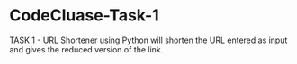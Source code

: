 # CodeCluase-Task-1
TASK 1 - URL Shortener using Python will shorten the URL entered as input and gives the reduced version of the link.
